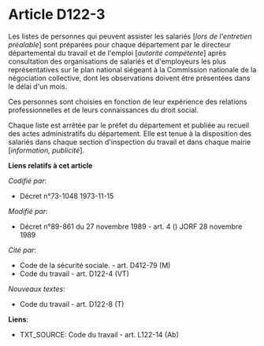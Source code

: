# Article D122-3

Les listes de personnes qui peuvent assister les salariés [*lors de l'entretien préalable*] sont préparées pour chaque
département par le directeur départemental du travail et de l'emploi [*autorité compétente*] après consultation des
organisations de salariés et d'employeurs les plus représentatives sur le plan national siégeant à la Commission nationale de
la négociation collective, dont les observations doivent être présentées dans le délai d'un mois.

Ces personnes sont choisies en fonction de leur expérience des relations professionnelles et de leurs connaissances du droit
social.

Chaque liste est arrêtée par le préfet du département et publiée au recueil des actes administratifs du département. Elle est
tenue à la disposition des salariés dans chaque section d'inspection du travail et dans chaque mairie [*information,
publicité*].

**Liens relatifs à cet article**

_Codifié par_:

  - Décret n°73-1048 1973-11-15

_Modifié par_:

  - Décret n°89-861 du 27 novembre 1989 - art. 4 () JORF 28 novembre 1989

_Cité par_:

  - Code de la sécurité sociale. - art. D412-79 (M)
  - Code du travail - art. D122-4 (VT)

_Nouveaux textes_:

  - Code du travail - art. D122-8 (T)

**Liens**:

  - TXT_SOURCE: Code du travail - art. L122-14 (Ab)
